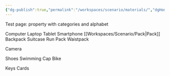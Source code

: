 ```yaml
---
{"dg-publish":true,"permalink":"/workspaces/scenario/materials/","dgHomeLink":false,"dgPassFrontmatter":false}
---
```



Test page: property with categories and alphabet



Computer
	Laptop
	Tablet
	Smartphone
[[Workspaces/Scenario/Pack|Pack]]
	Backpack
	Suitcase
	Run Pack
	Waistpack
	
Camera

Shoes
Swimming Cap
Bike

Keys
Cards

